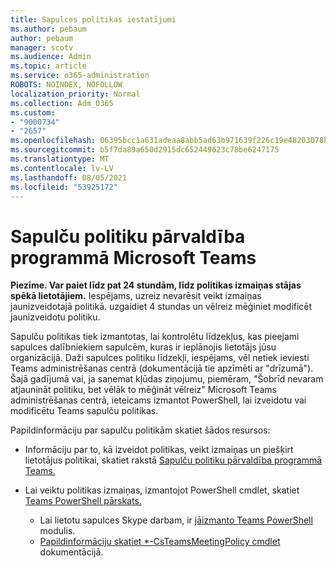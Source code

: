 ```yaml
---
title: Sapulces politikas iestatījumi
ms.author: pebaum
author: pebaum
manager: scotv
ms.audience: Admin
ms.topic: article
ms.service: o365-administration
ROBOTS: NOINDEX, NOFOLLOW
localization_priority: Normal
ms.collection: Adm_O365
ms.custom:
- "9000734"
- "2657"
ms.openlocfilehash: 06395bcc1a631adeaa8abb5ad63b971639f226c19e48203078ba1097d43a50f8
ms.sourcegitcommit: b5f7da89a650d2915dc652449623c78be6247175
ms.translationtype: MT
ms.contentlocale: lv-LV
ms.lasthandoff: 08/05/2021
ms.locfileid: "53925172"
---
```

# <a name="manage-meeting-policies-in-microsoft-teams"></a>Sapulču politiku pārvaldība programmā Microsoft Teams

**Piezīme. Var paiet līdz pat 24 stundām, līdz politikas izmaiņas stājas spēkā lietotājiem.** Iespējams, uzreiz nevarēsit veikt izmaiņas jaunizveidotajā politikā. uzgaidiet 4 stundas un vēlreiz mēģiniet modificēt jaunizveidotu politiku.

Sapulču politikas tiek izmantotas, lai kontrolētu līdzekļus, kas pieejami sapulces dalībniekiem sapulcēm, kuras ir ieplānojis lietotājs jūsu organizācijā. Daži sapulces politiku līdzekļi, iespējams, vēl netiek ieviesti Teams administrēšanas centrā (dokumentācijā tie apzīmēti ar "drīzumā"). Šajā gadījumā vai, ja saņemat kļūdas ziņojumu, piemēram, "Šobrīd nevaram atjaunināt politiku, bet vēlāk to mēģināt vēlreiz" Microsoft Teams administrēšanas centrā, ieteicams izmantot PowerShell, lai izveidotu vai modificētu Teams sapulču politikas. 

Papildinformāciju par sapulču politikām skatiet šādos resursos:

- Informāciju par to, kā izveidot politikas, veikt izmaiņas un piešķirt lietotājus politikai, skatiet rakstā [Sapulču politiku pārvaldība programmā Teams.](https://docs.microsoft.com/microsoftteams/meeting-policies-in-teams)

- Lai veiktu politikas izmaiņas, izmantojot PowerShell cmdlet, skatiet [Teams PowerShell pārskats.](https://docs.microsoft.com/microsoftteams/teams-powershell-overview) 
    - Lai lietotu sapulces Skype darbam, ir [jāizmanto Teams PowerShell](https://docs.microsoft.com/skypeforbusiness/set-up-your-computer-for-windows-powershell/download-and-install-the-skype-for-business-online-connector) modulis. 
    - [Papildinformāciju skatiet *-CsTeamsMeetingPolicy cmdlet](https://docs.microsoft.com/search/?search=CsTeamsMeetingPolicy&view=skype-ps) dokumentācijā.

